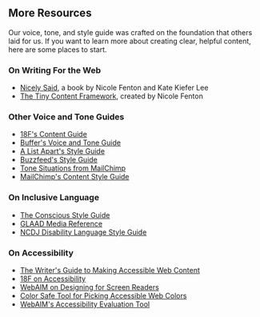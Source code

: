 ## More Resources

Our voice, tone, and style guide was crafted on the foundation that others laid for us. If you want to learn more about creating clear, helpful content, here are some places to start.

### On Writing For the Web

- [Nicely Said](http://www.nicelysaid.co/), a book by Nicole Fenton and Kate Kiefer Lee
- [The Tiny Content Framework](https://gist.github.com/nicoleslaw/2155621), created by Nicole Fenton

### Other Voice and Tone Guides

* [18F's Content Guide](https://pages.18f.gov/content-guide/)
* [Buffer's Voice and Tone Guide](https://buffer.com/tone-guide)
* [A List Apart's Style Guide](http://alistapart.com/about/style-guide)
* [Buzzfeed's Style Guide](https://www.buzzfeed.com/emmyf/buzzfeed-style-guide)
* [Tone Situations from MailChimp](http://voiceandtone.com/)
* [MailChimp's Content Style Guide](http://styleguide.mailchimp.com/resources/further-reading/)

### On Inclusive Language

* [The Conscious Style Guide](http://consciousstyleguide.com/)
* [GLAAD Media Reference](http://www.glaad.org/reference)
* [NCDJ Disability Language Style Guide](http://ncdj.org/style-guide/)

### On Accessibility

* [The Writer's Guide to Making Accessible Web Content](https://zapier.com/blog/accessible-web-content/)
* [18F on Accessibility](https://pages.18f.gov/accessibility/)
* [WebAIM on Designing for Screen Readers](http://webaim.org/techniques/screenreader/)
* [Color Safe Tool for Picking Accessible Web Colors](http://colorsafe.co/)
* [WebAIM's Accessibility Evaluation Tool](http://wave.webaim.org/)